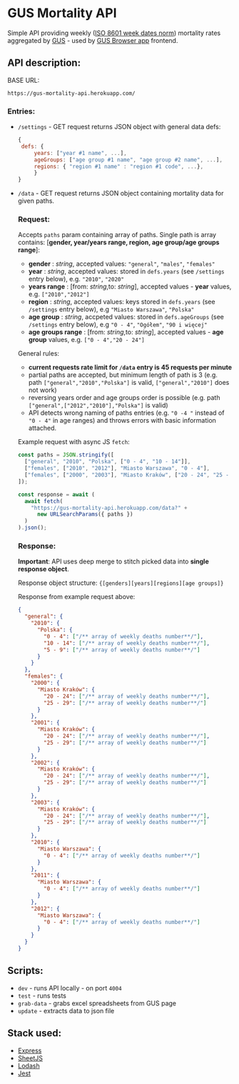 # GUS Mortality API

Simple API providing weekly ([ISO 8601 week dates norm](https://en.wikipedia.org/wiki/ISO_8601#Week_dates)) mortality rates aggregated by [GUS](https://stat.gov.pl/) - used by [GUS Browser app](https://github.com/jakubtelec/gus-browser) frontend.

## API description:

BASE URL:

```
https://gus-mortality-api.herokuapp.com/
```

### Entries:

- `/settings` - GET request returns JSON object with general data defs:

  ```js
  {
   defs: {
       years: ["year #1 name", ...],
       ageGroups: ["age group #1 name", "age group #2 name", ...],
       regions: { "region #1 name" : "region #1 code", ...},
       }
  }
  ```

- `/data` - GET request returns JSON object containing mortality data for given paths.

  ### Request:

  Accepts `paths` param containing array of paths. Single path is array contains: [**gender, year/years range, region, age group/age groups range**]:

  - **gender** : _string_, accepted values: `"general"`, `"males"`, `"females"`
  - **year** : _string_, accepted values: stored in `defs.years` (see `/settings` entry below), e.g. `"2010"`, `"2020"`
  - **years range** : [from: _string_,to: _string_], accepted values - **year** values, e.g. `["2010","2012"]`
  - **region** : _string_, accepted values: keys stored in `defs.years` (see `/settings` entry below), e.g `"Miasto Warszawa"`, `"Polska"`
  - **age group** : _string_, accpeted values: stored in `defs.ageGroups` (see `/settings` entry below), e.g `"0 - 4"`, `"Ogółem"`, `"90 i więcej"`
  - **age groups range** : [from: _string_,to: _string_], accepted values - **age group** values, e.g. `["0 - 4","20 - 24"]`

  General rules:

  - **current requests rate limit for `/data` entry is 45 requests per minute**
  - partial paths are accepted, but minimum length of path is 3 (e.g. path `["general","2010","Polska"]` is valid, `["general","2010"]` does not work)
  - reversing years order and age groups order is possible (e.g. path `["general",["2012","2010"],"Polska"]` is valid)
  - API detects wrong naming of paths entries (e.g. `"0 -4 "` instead of `"0 - 4"` in age ranges) and throws errors with basic information attached.

  Example request with async JS `fetch`:

  ```js
  const paths = JSON.stringify([
    ["general", "2010", "Polska", ["0 - 4", "10 - 14"]],
    ["females", ["2010", "2012"], "Miasto Warszawa", "0 - 4"],
    ["females", ["2000", "2003"], "Miasto Kraków", ["20 - 24", "25 - 29"]],
  ]);

  const response = await (
    await fetch(
      "https://gus-mortality-api.herokuapp.com/data?" +
        new URLSearchParams({ paths })
    )
  ).json();
  ```

  ### Response:

  **Important**: API uses deep merge to stitch picked data into **single response object**.

  Response object structure: `{[genders][years][regions][age groups]}`

  Response from example request above:

  ```json
  {
    "general": {
      "2010": {
        "Polska": {
          "0 - 4": ["/** array of weekly deaths number**/"],
          "10 - 14": ["/** array of weekly deaths number**/"],
          "5 - 9": ["/** array of weekly deaths number**/"]
        }
      }
    },
    "females": {
      "2000": {
        "Miasto Kraków": {
          "20 - 24": ["/** array of weekly deaths number**/"],
          "25 - 29": ["/** array of weekly deaths number**/"]
        }
      },
      "2001": {
        "Miasto Kraków": {
          "20 - 24": ["/** array of weekly deaths number**/"],
          "25 - 29": ["/** array of weekly deaths number**/"]
        }
      },
      "2002": {
        "Miasto Kraków": {
          "20 - 24": ["/** array of weekly deaths number**/"],
          "25 - 29": ["/** array of weekly deaths number**/"]
        }
      },
      "2003": {
        "Miasto Kraków": {
          "20 - 24": ["/** array of weekly deaths number**/"],
          "25 - 29": ["/** array of weekly deaths number**/"]
        }
      },
      "2010": {
        "Miasto Warszawa": {
          "0 - 4": ["/** array of weekly deaths number**/"]
        }
      },
      "2011": {
        "Miasto Warszawa": {
          "0 - 4": ["/** array of weekly deaths number**/"]
        }
      },
      "2012": {
        "Miasto Warszawa": {
          "0 - 4": ["/** array of weekly deaths number**/"]
        }
      }
    }
  }
  ```

## Scripts:

- `dev` - runs API locally - on port `4004`
- `test` - runs tests
- `grab-data` - grabs excel spreadsheets from GUS page
- `update` - extracts data to json file

## Stack used:

- [Express](https://github.com/expressjs/express)
- [SheetJS](https://github.com/SheetJS/sheetjs)
- [Lodash](https://lodash.com/)
- [Jest](https://github.com/facebook/jest)
